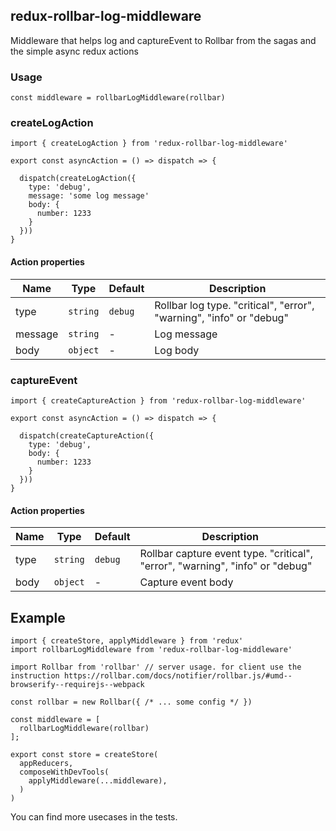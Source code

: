 
## redux-rollbar-log-middleware

Middleware that helps log and captureEvent to Rollbar from the sagas and the simple async redux actions

### Usage

```
const middleware = rollbarLogMiddleware(rollbar)
```

### createLogAction

```
import { createLogAction } from 'redux-rollbar-log-middleware'

export const asyncAction = () => dispatch => {

  dispatch(createLogAction({
    type: 'debug',
    message: 'some log message'
    body: {
      number: 1233
    }
  }))
}

```
#### Action properties

| Name | Type | Default | Description |
| -    | -    | -       | -           |
| type | `string` | `debug` | Rollbar log type. "critical", "error", "warning", "info" or "debug" |
| message | `string` | - | Log message |
| body | `object` | - | Log body |


### captureEvent


```
import { createCaptureAction } from 'redux-rollbar-log-middleware'

export const asyncAction = () => dispatch => {

  dispatch(createCaptureAction({
    type: 'debug',
    body: {
      number: 1233
    }
  }))
}

```
#### Action properties

| Name | Type | Default | Description |
| -    | -    | -       | -           |
| type | `string` | `debug` | Rollbar capture event type. "critical", "error", "warning", "info" or "debug" |
| body | `object` | - | Capture event body |

## Example

```
import { createStore, applyMiddleware } from 'redux'
import rollbarLogMiddleware from 'redux-rollbar-log-middleware'

import Rollbar from 'rollbar' // server usage. for client use the instruction https://rollbar.com/docs/notifier/rollbar.js/#umd--browserify--requirejs--webpack

const rollbar = new Rollbar({ /* ... some config */ })

const middleware = [
  rollbarLogMiddleware(rollbar)
];

export const store = createStore(
  appReducers,
  composeWithDevTools(
    applyMiddleware(...middleware),
  )
)
```

You can find more usecases in the tests.

